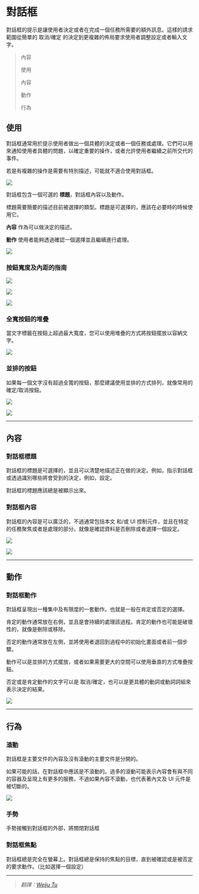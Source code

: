 # 對話框

對話框的提示是讓使用者決定或者在完成一個任務所需要的額外訊息。這樣的請求範圍從簡單的 取消/確定 的決定到更複雜的佈局要求使用者調整設定或者輸入文字。

> 內容
>
> 使用
>
> 內容
> 
> 動作
> 
> 行為

## 使用

對話框通常用於提示使用者做出一個具體的決定或者一個任務或處理。它們可以用來通知使用者具體的問題，以確定重要的操作，或者允許使用者繼續之前所交代的事件。

若是有複雜的操作是需要有特別描述，可能就不適合使用對話框。

![](images/components/components-dialogs-usage-dialog_03_large_mdpi.png)

對話框包含一個可選的 **標題**，對話框內容以及動作。

標題需要簡要的描述目前被選擇的類型。標題是可選擇的，應該在必要時的時候使用它。

**內容** 作為可以做決定的描述。

**動作** 使用者能夠透過確認一個選擇並且繼續進行處理。

![](images/components/components-dialogs-usage-dialogs_07_large_mdpi.png)

### 按鈕寬度及內距的指南

![](images/components/components-buttons-buttonsindialogs_large_mdpi.png)

![](images/components/components-dialogs-usage-dialogs_07a_large_mdpi.png)

![](images/components/components-dialogs-usage-dialogs_07b_large_mdpi.png)

### 全寬按鈕的堆疊

當文字標籤在按鈕上超過最大寬度，您可以使用堆疊的方式將按鈕擺放以容納文字。

![](images/components/components-dialogs-usage-stackedfullwidthbuttonsa_large_mdpi.png)

### 並排的按鈕

如果每一個文字沒有超過全寬的按鈕，那麼建議使用並排的方式排列，就像常用的確定/取消按鈕。

![](images/components/components-dialogs-usage-sidebysidebuttonsa_large_mdpi.png)

![](images/components/components-dialogs-usage-sidebysidebuttonsb_large_mdpi.png)

---

## 內容

### 對話框標題

對話框的標題是可選擇的，並且可以清楚地描述正在做的決定。例如，指示對話框或透過識別哪些將會受到的決定，例如，設定。

對話框的標題應該總是被顯示出來。

### 對話框內容

對話框的內容是可以廣泛的，不過通常包括本文 和/或 UI 控制元件，並且在特定的任務聚焦或者是處理的部分。就像是確認資料是否刪除或者選擇一個設定。

![](images/components/components-dialogs-content-dialogs_03a_large_mdpi.png)

![](images/components/components-dialogs-content-dialogs_03b_large_mdpi.png)

---

## 動作

### 對話框動作

對話框呈現出一種集中及有限度的一套動作。也就是一般在肯定或否定的選擇。

肯定的動作通常放在右側，並且是會持續的處理該過程。肯定的動作也可能是破壞性的，就像是刪除或移除。

否定的動作通常放在左側，並將使用者退回到過程中的初始化畫面或者前一個步驟。

動作可以是並排的方式擺放，或者如果需要更大的空間可以使用垂直的方式堆疊按鈕。

否定或是肯定動作的文字可以是 取消/確定，也可以是更具體的動詞或動詞詞組來表示決定的結果。
 
![](images/components/components-dialogs-actions-dialogs_11_large_mdpi.png)

--- 

## 行為

### 滾動

對話框是主要文件的內容及沒有滾動的主要文件是分開的。

如果可能的話，在對話框中應該是不滾動的。過多的滾動可能表示內容會有與不同的容器及呈現上有更多的服務，不過如果內容不滾動，也代表著內文及 UI 元件是被切斷的。

![](images/components/components-dialogs-behavior-dialogs_12_large_mdpi.png)

### 手勢

手勢接觸到對話框的外部，將關閉對話框

### 對話框焦點

對話框總是完全在螢幕上。對話框總是保持的焦點的目標，直到被確認或是被否定的要求動作。（比如選擇一個設定）

---

> *翻譯：[Weiju Tu](https://www.facebook.com/weiju516)*